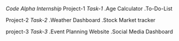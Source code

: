 *Code Alpha Internship*
Project-1 
*Task-1*
.Age Calculator
.To-Do-List

Project-2
*Task-2*
.Weather Dashboard
.Stock Market tracker

project-3 
*Task-3*
.Event Planning Website
.Social Media Dashboard 
